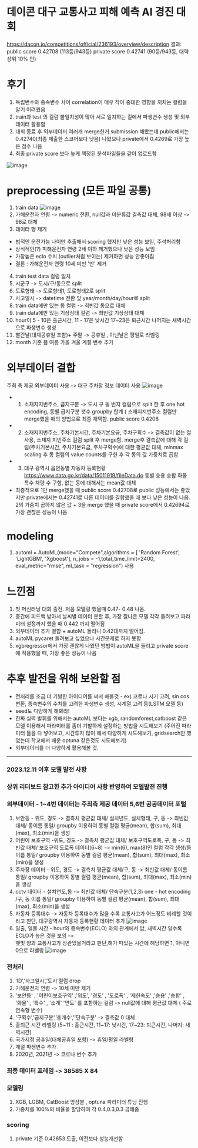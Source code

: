 # 데이콘 대구 교통사고 피해 예측 AI 경진 대회
https://dacon.io/competitions/official/236193/overview/description
결과: public score 0.42708 (113등/943등) private score 0.42741 (90등/943등,  대략 상위 10% 안)

# 후기
1. 독립변수와 종속변수 사이 correlation이 매우 작아 중대한 영향을 끼치는 컬럼을 알기 어려웠음
2. train과 test 의 컬럼 불일치성이 많아 서로 일치하는 컬에서 파생변수 생성 및 외부데이터 활용함
3. 대회 종료 후 외부데이터 여러개 merge한거 submission 해봤는데 public에서는 0.42740(최종 제출한 스코어보다 낮음) 나왔으나 private에서 0.4269로 가장 높은 점수 나옴
4. 최종 private score 보다 높게 책정된 분석파일들을 같이 업로드함
 

![image](https://github.com/daheeleestudy/tave_12/assets/139957707/7f9d12a7-15e5-4bf6-bbac-4c232ddd0ba6)

# preprocessing (모든 파일 공통)
1. train data
![image](https://github.com/daheeleestudy/tave_12/assets/139957707/5fb3585a-0ce5-4dd8-8372-cc087450a1ca)
2. 가해운전자 연령 -> numeric 전환, null값과 미분류값 결측값 대체, 98세 이상 -> 98로 대체 
3. 데이터 행 제거 
- 법적인 운전가능 나이만 추출해서 scoring 했지만 낮은 성능 보임, 주석처리함
- 상식적인(?) 피해운전자 연령 2세 이하 제거했으나 낮은 성능 보임
- 가장높은 eclo 수치 (outlier처럼 보이는) 제거하면 성능 안좋아짐
- 결론 : 가해운전자 연령 10세 미만 '만' 제거 
4. train test data 컬럼 일치
5. 시군구 -> 도시/구/동으로 split
6. 도로형태 -> 도로형태1, 도로형태2로 split
7. 사고일시 -> datetime 전환 및 year/month/day/hour로 split
8. train data에만 있는 동 컬럼 -> 최빈값 동으로 대체
9. train data에만 있는 기상상태 컬럼 -> 최빈값 기상상태 대체
10. hour이 5 - 10은 출근시간, 11 - 17은 낮시간 17~23은 퇴근시간 나머지는 새벽시간으로 파생변수 생성
11. 빨간날(대체공휴일 포함)+ 주말 -> 공휴일 , 아닌날은 평일로 라벨링
12. month 기준 봄 여름 가을 겨울 계절 변수 추가
 
# 외부데이터 결합 
주최 측 제공 외부데이터 사용 -> 대구 주차장 정보 데이터 사용
![image](https://github.com/daheeleestudy/tave_12/assets/139957707/3eb492b4-dae3-4e77-a568-ae4ebfb17e99)
- 1) 소재지지번주소, 급지구분 -> 도시 구 동 번지 컬럼으로 split 한 후 one hot encoding, 동별 급지구분 갯수 groupby 합계 ( 소재지지번주소 컬럼만 merge했을 때의 방법으로 최종 채택함. public score 0.4208
- 2) 소재지지번주소, 주차기본시간, 주차기본요금, 주차구획수 -> 결측값이 없는 컬 사용, 소재지 지번주소 컬럼 split 후 merge함. merge후 결측값에 대해 각 컬럼(주차기본시간, 주차기본요금, 주차구획수)에 대한 평균값 대체, minmax scaling 후 동 컬럼의 value counts를 구한 후 각 동의 값 가중치로 곱함
- 3) 대구 광역시 읍면동별 자동차 등록현황 https://www.data.go.kr/data/15011919/fileData.do  동별 승용	승합	화물	특수 차량 수 구함, 없는 동에 대해서는 mean값 대체
- 최종적으로 1만 merge했을 때  public score 0.42708로 public 성능에서는 좋았지만 private에서는 0.42741로 다른 데이터를 결합했을 때 보다 낮은 성능이 나옴.  2의 가중치 곱하지 않은 값 + 3을 merge 했을 때 private score에서 0.42694로 가장 괜찮은 성능이 나옴
  

# modeling
1. automl = AutoML(mode="Compete",algorithms = [ 'Random Forest', 'LightGBM', 'Xgboost'], n_jobs = -1,total_time_limit=2400, eval_metric="rmse", ml_task = "regression") 사용

# 느낀점
1. 첫 머신러닝 대회 출전. 처음 모델링 했을때 0.47- 0.48 나옴. 
2. 중간에 피드백 받아서 날씨별 데이터 분할 후, 가장 잘나온 모델 각각 돌려보고 파라미터 설정까지 했을 때 0.442 까지 떨어짐
3. 외부데이터 추가 결합 + autoML 돌리니 0.42대까지 떨어짐.
4. autoML pycaret 돌려보고 싶었으나 시간문제로 하지 못함
5. xgbregressor에서 가장 괜찮게 나왔던 방법이 autoML을 돌리고 private score에 적용했을 때, 가장 좋은 성능이 나옴 

# 추후 발전을 위해 보완할 점 
- 전처리를 조금 더 기발한 아이디어를 써서 해볼것 - ex) 코로나 시기 고려, sin cos변환, 종속변수의 수치를 고려한 파생변수 생성, 시계열 고려 등(LSTM 모델 등)
- seed도 다양하게 해봐라!
- 진짜 실력 발휘를 위해서는 autoML 보다는 xgb, randomforest,catboost 같은 모델 이용해서 파라미터를 좀더 기발하게 설정하는 방법을 시도해보기 (주어진 파라미터 들을 다 넣어보고, 시간투자 많이 해서 다양하게 시도해보기, gridsearch만 했었는데 학교에서 배운 optuna 같은것도 시도해보기)
- 외부데이터를 더 다양하게 활용해볼 것.


---------------------------------------------------------------------------------------------------------------------------------------------
### 2023.12.11 이후 모델 발전 사항
### 상위 리더보드 참고한 추가 아이디어 사항 반영하여 모델발전 진행
### 외부데이터 - 1~4번 데이터는 주최측 제공 데이터 5,6번 공공데이터 포털
1. 보안등 - 위도, 경도 -> 결측치 평균값 대체/ 설치년도, 설치형태, 구, 동 -> 최빈값 대체/ 동이름 통일/ groupby 이용하여 동별 컬럼 평균(mean), 합(sum), 최대(max), 최소(min)을 생성 
2. 어린이 보호구역 -위도, 경도 -> 결측치 평균값 대체/ 보호구역도로폭, 구, 동 -> 최빈값 대체/ 보호구역 도로폭 데이터(6~8) -> min(6), max(8)인 컬럼 각각 생성/동이름 통일/ groupby 이용하여 동별 컬럼 평균(mean), 합(sum), 최대(max), 최소(min)을 생성
3. 주차장 데이터 - 위도, 경도 -> 결측치 평균값 대체/구, 동 -> 최빈값 대체/ 동이름 통일/ groupby 이용하여 동별 컬럼 평균(mean), 합(sum), 최대(max), 최소(min)을 생성
4. cctv 데이터 - 설치연도,동 -> 최빈값 대체/ 단속구분(1,2,3) one - hot encoding /구, 동 이름 통일/ groupby 이용하여 동별 컬럼 평균(mean), 합(sum), 최대(max), 최소(min)을 생성 
5. 자동차 등록대수 -> 자동차 등록대수가 많을 수록 교통사고가 어느정도 비례할 것이라고 판단, 대구광역시 자동차 등록현황 데이터 추가
![image](https://github.com/daheeleestudy/dacon_car_accident/assets/139957707/060cace6-5211-48b2-aff9-5b3348a6967b)
6. 일출, 일몰 시간 - hour와  종속변수(ECLO) 와의 관계에서  밤, 새벽시간 일수록 ECLO가 높은 것을 보임 ->   
햇빛 양과 교통사고가 상관있을거라고 판단,해가 떠있는 시간에 해당하면 1, 아니면 0으로 라벨링
![image](https://github.com/daheeleestudy/dacon_car_accident/assets/139957707/02ca7938-15d4-47af-b4ab-2d7ef113e5a6)
### 전처리
1. ‘ID’,’사고일시‘,’도시‘컬럼 drop
2. 가해운전자 연령 -> 10세 미만 제거
3. '보안등' , '어린이보호구역' ,'위도', '경도' , '도로폭' , '제한속도' ,'승용' ,'승합' , '화물' , '특수' , '소계'  '연도' 를 포함하는 컬럼 -> null값에 대해 평균값 대체 ( 주로 연속형 변수)
4. ‘구획수’,’급지구분‘,’총개수‘,’'단속구분' -> 결측값 0 대체
5. 출퇴근 시간 라벨링 (5~11 : 출근시간, 11~17: 낮시간, 17~23:  퇴근시간, 나머지: 새벽시간)
6. 국가지정 공휴일(대체공휴일 포함) -> 휴일/평일 라벨링
7. 계절 파생변수 추가
8. 2020년, 2021년 -> 코로나 변수 추가
### 최종 데이터 프레임 -> 38585 X 84
### 모델링
1. XGB, LGBM, CatBoost 앙상블 , optuna 파라미터 튜닝 진행 
2. 가중치를 100%의 비율을 할당하여 각 0.4,0.3,0.3 곱해줌 
### scoring
1. private 기준 0.42653 도출, 이전보다 성능개선함






